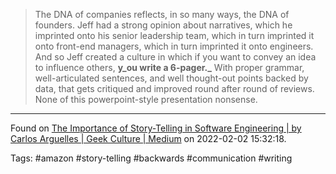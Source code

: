 > The DNA of companies reflects, in so many ways, the DNA of founders. Jeff had a strong opinion about narratives, which he imprinted onto his senior leadership team, which in turn imprinted it onto front-end managers, which in turn imprinted it onto engineers. And so Jeff created a culture in which if you want to convey an idea to influence others, **y_ou write a 6-pager._** With proper grammar, well-articulated sentences, and well thought-out points backed by data, that gets critiqued and improved round after round of reviews. None of this powerpoint-style presentation nonsense.

---
Found on [The Importance of Story-Telling in Software Engineering | by Carlos Arguelles | Geek Culture | Medium](https://medium.com/geekculture/the-importance-of-story-telling-in-software-engineering-99004efda25f) on 2022-02-02 15:32:18.

Tags: #amazon #story-telling #backwards #communication #writing 